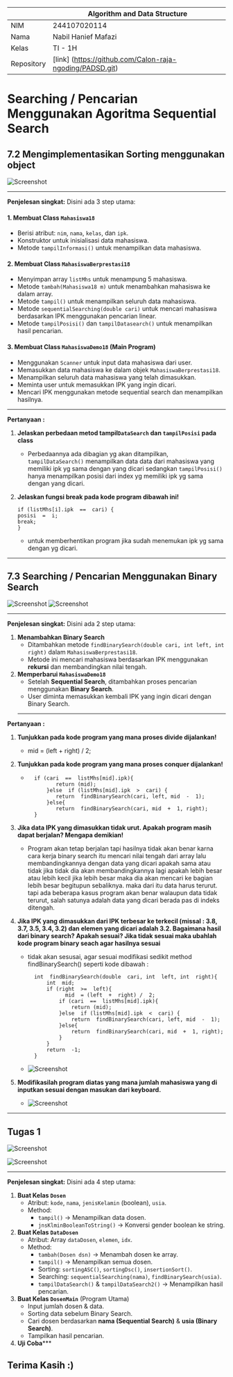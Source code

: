
|  | Algorithm and Data Structure |
|--|--|
| NIM |  244107020114|
| Nama |  Nabil Hanief Mafazi |
| Kelas | TI - 1H |
| Repository | [link] (https://github.com/Calon-raja-ngoding/PADSD.git) |
# Searching / Pencarian Menggunakan Agoritma Sequential Search
## 7.2 Mengimplementasikan Sorting menggunakan object

 ![Screenshot](/jobsheet7/img/Screenshot%202025-03-28%20181514.png)
***
**Penjelesan singkat:** 
Disini ada 3 step utama: 
#### **1. Membuat Class `Mahasiswa18`**
-   Berisi atribut: `nim`, `nama`, `kelas`, dan `ipk`.
-   Konstruktor untuk inisialisasi data mahasiswa.
-   Metode `tampilInformasi()` untuk menampilkan data mahasiswa.
#### **2. Membuat Class `MahasiswaBerprestasi18`**
-   Menyimpan array `listMhs` untuk menampung 5 mahasiswa.
-   Metode `tambah(Mahasiswa18 m)` untuk menambahkan mahasiswa ke dalam array.
-   Metode `tampil()` untuk menampilkan seluruh data mahasiswa.
-   Metode `sequentialSearching(double cari)` untuk mencari mahasiswa berdasarkan IPK menggunakan pencarian linear.
-   Metode `tampilPosisi()` dan `tampilDatasearch()` untuk menampilkan hasil pencarian.
#### **3. Membuat Class `MahasiswaDemo18` (Main Program)**
-   Menggunakan `Scanner` untuk input data mahasiswa dari user.
-   Memasukkan data mahasiswa ke dalam objek `MahasiswaBerprestasi18`.
-   Menampilkan seluruh data mahasiswa yang telah dimasukkan.
-   Meminta user untuk memasukkan IPK yang ingin dicari.
-   Mencari IPK menggunakan metode sequential search dan menampilkan hasilnya.
 ***
  **Pertanyaan :**
  1. **Jelaskan perbedaan metod tampil`DataSearch` dan `tampilPosisi` pada class**
	   - Perbedaannya ada dibagian yg akan ditampilkan, `tampilDataSearch()` menampilkan data data dari mahasiswa yang memiliki ipk yg sama dengan yang dicari sedangkan `tampilPosisi()` hanya menampilkan posisi dari index yg memiliki ipk yg sama dengan yang dicari.
 2. **Jelaskan fungsi break pada kode program dibawah ini!**

	    if (listMhs[i].ipk  ==  cari) {
	    posisi  =  i;
	    break;
	    }
	- untuk memberhentikan program jika sudah menemukan ipk yg sama dengan yg dicari.
***
## 7.3 Searching / Pencarian Menggunakan Binary Search


 ![Screenshot](/jobsheet7/img/Screenshot%202025-03-28%20142332.png)
  ![Screenshot](/jobsheet7/img/Screenshot%202025-03-28%20142350.png)	
***
**Penjelesan singkat:** 
Disini ada 2 step utama: 
1.  **Menambahkan Binary Search**
    -   Ditambahkan metode `findBinarySearch(double cari, int left, int right)` dalam `MahasiswaBerprestasi18`.
    -   Metode ini mencari mahasiswa berdasarkan IPK menggunakan **rekursi** dan membandingkan nilai tengah.
2.  **Memperbarui `MahasiswaDemo18`**
    -   Setelah **Sequential Search**, ditambahkan proses pencarian menggunakan **Binary Search**.
    -   User diminta memasukkan kembali IPK yang ingin dicari dengan Binary Search.
    ***
  **Pertanyaan :**
  1. **Tunjukkan pada kode program yang mana proses divide dijalankan!**
	
		-	mid  = (left  +  right) /  2;

 2. **Tunjukkan pada kode program yang mana proses conquer dijalankan!**

	- 		if (cari  ==  listMhs[mid].ipk){
				   return (mid);
			    }else  if (listMhs[mid].ipk  >  cari) {
			   	   return  findBinarySearch(cari, left, mid  -  1);
			    }else{
				   return  findBinarySearch(cari, mid  +  1, right);
		    }
3. **Jika data IPK yang dimasukkan tidak urut. Apakah program masih dapat berjalan? Mengapa demikian!**
	- Program akan tetap berjalan tapi hasilnya tidak akan benar karna  cara kerja binary search itu mencari nilai tengah dari array lalu membandingkannya dengan data yang dicari apakah sama atau tidak jika tidak dia akan membandingkannya lagi apakah lebih besar atau lebih kecil jika lebih besar maka dia akan  mencari ke bagian lebih besar begitupun sebaliknya. maka dari itu data harus terurut. tapi ada beberapa kasus program akan benar walaupun data tidak terurut, salah satunya adalah data yang dicari berada pas di indeks ditengah.
4. **Jika IPK yang dimasukkan dari IPK terbesar ke terkecil (missal : 3.8, 3.7, 3.5, 3.4, 3.2) dan elemen yang dicari adalah 3.2. Bagaimana hasil dari binary search? Apakah sesuai? Jika tidak sesuai maka ubahlah kode program binary seach agar hasilnya sesuai**
	- tidak akan sesusai, agar sesuai modifikasi sedikit method findBinarySearch() seperti kode  dibawah :

		    int  findBinarySearch(double  cari, int  left, int  right){
			    int  mid;
			    if (right  >=  left){
					  mid  = (left  +  right) /  2;
				    if (cari  ==  listMhs[mid].ipk){
					    return (mid);
				    }else  if (listMhs[mid].ipk  <  cari) {
					    return  findBinarySearch(cari, left, mid  -  1);
				    }else{
					    return  findBinarySearch(cari, mid  +  1, right);
				    }
			    }
			    return  -1;
		    }
	-  ![Screenshot](/jobsheet7/img/Screenshot%202025-03-28%20152059.png)
 5. **Modifikasilah program diatas yang mana jumlah mahasiswa yang di inputkan sesuai dengan masukan dari keyboard.**
	-  ![Screenshot](/jobsheet7/img/Screenshot%202025-03-28%20161452.png)
***
## Tugas 1

 ![Screenshot](/jobsheet7/img/Screenshot%202025-03-28%20175058.png)
 
 ![Screenshot](/jobsheet7/img/Screenshot%202025-03-28%20175115.png)

***
**Penjelesan singkat:** 
Disini ada 4 step utama: 
1.  **Buat Kelas `Dosen`**
    -   Atribut: `kode`, `nama`, `jenisKelamin` (boolean), `usia`.
    -   Method:
        -   `tampil()` → Menampilkan data dosen.
        -   `jnsKlminBooleanToString()` → Konversi gender boolean ke string.
2.  **Buat Kelas `DataDosen`**
    -   Atribut: Array `dataDosen`, `elemen`, `idx`.
    -   Method:
        -   `tambah(Dosen dsn)` → Menambah dosen ke array.
        -   `tampil()` → Menampilkan semua dosen.
        -   Sorting: `sortingASC()`, `sortingDsc()`, `insertionSort()`.
        -   Searching: `sequentialSearching(nama)`, `findBinarySearch(usia)`.
        -   `tampilDataSearch()` & `tampilDataSearch2()` → Menampilkan hasil pencarian.
3.  **Buat Kelas `DosenMain`** (Program Utama)
    -   Input jumlah dosen & data.
    -   Sorting data sebelum Binary Search.
    -   Cari dosen berdasarkan **nama (Sequential Search)** & **usia (Binary Search)**.
    -   Tampilkan hasil pencarian.
4.  **Uji Coba*****
## Terima Kasih :)


